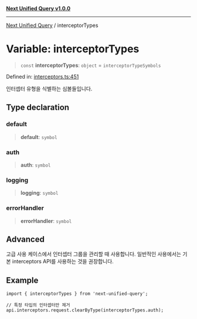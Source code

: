 [**Next Unified Query v1.0.0**](../README.md)

***

[Next Unified Query](../globals.md) / interceptorTypes

# Variable: interceptorTypes

> `const` **interceptorTypes**: `object` = `interceptorTypeSymbols`

Defined in: [interceptors.ts:451](https://github.com/newExpand/next-unified-query/blob/main/packages/core/src/interceptors.ts#L451)

인터셉터 유형을 식별하는 심볼들입니다.

## Type declaration

### default

> **default**: `symbol`

### auth

> **auth**: `symbol`

### logging

> **logging**: `symbol`

### errorHandler

> **errorHandler**: `symbol`

## Advanced

고급 사용 케이스에서 인터셉터 그룹을 관리할 때 사용합니다.
일반적인 사용에서는 기본 interceptors API를 사용하는 것을 권장합니다.

## Example

```tsx
import { interceptorTypes } from 'next-unified-query';

// 특정 타입의 인터셉터만 제거
api.interceptors.request.clearByType(interceptorTypes.auth);
```
